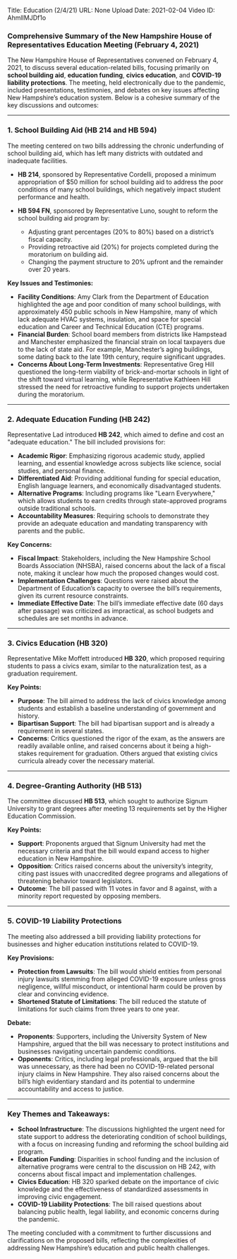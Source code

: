 Title: Education (2/4/21)
URL: None
Upload Date: 2021-02-04
Video ID: AhmlIMJDf1o

### Comprehensive Summary of the New Hampshire House of Representatives Education Meeting (February 4, 2021)

The New Hampshire House of Representatives convened on February 4, 2021, to discuss several education-related bills, focusing primarily on **school building aid**, **education funding**, **civics education**, and **COVID-19 liability protections**. The meeting, held electronically due to the pandemic, included presentations, testimonies, and debates on key issues affecting New Hampshire’s education system. Below is a cohesive summary of the key discussions and outcomes:

---

### **1. School Building Aid (HB 214 and HB 594)**
The meeting centered on two bills addressing the chronic underfunding of school building aid, which has left many districts with outdated and inadequate facilities.

- **HB 214**, sponsored by Representative Cordelli, proposed a minimum appropriation of $50 million for school building aid to address the poor conditions of many school buildings, which negatively impact student performance and health.
  
- **HB 594 FN**, sponsored by Representative Luno, sought to reform the school building aid program by:
  - Adjusting grant percentages (20% to 80%) based on a district’s fiscal capacity.
  - Providing retroactive aid (20%) for projects completed during the moratorium on building aid.
  - Changing the payment structure to 20% upfront and the remainder over 20 years.

**Key Issues and Testimonies:**
- **Facility Conditions**: Amy Clark from the Department of Education highlighted the age and poor condition of many school buildings, with approximately 450 public schools in New Hampshire, many of which lack adequate HVAC systems, insulation, and space for special education and Career and Technical Education (CTE) programs.
- **Financial Burden**: School board members from districts like Hampstead and Manchester emphasized the financial strain on local taxpayers due to the lack of state aid. For example, Manchester’s aging buildings, some dating back to the late 19th century, require significant upgrades.
- **Concerns About Long-Term Investments**: Representative Greg Hill questioned the long-term viability of brick-and-mortar schools in light of the shift toward virtual learning, while Representative Kathleen Hill stressed the need for retroactive funding to support projects undertaken during the moratorium.

---

### **2. Adequate Education Funding (HB 242)**
Representative Lad introduced **HB 242**, which aimed to define and cost an "adequate education." The bill included provisions for:
- **Academic Rigor**: Emphasizing rigorous academic study, applied learning, and essential knowledge across subjects like science, social studies, and personal finance.
- **Differentiated Aid**: Providing additional funding for special education, English language learners, and economically disadvantaged students.
- **Alternative Programs**: Including programs like "Learn Everywhere," which allows students to earn credits through state-approved programs outside traditional schools.
- **Accountability Measures**: Requiring schools to demonstrate they provide an adequate education and mandating transparency with parents and the public.

**Key Concerns:**
- **Fiscal Impact**: Stakeholders, including the New Hampshire School Boards Association (NHSBA), raised concerns about the lack of a fiscal note, making it unclear how much the proposed changes would cost.
- **Implementation Challenges**: Questions were raised about the Department of Education’s capacity to oversee the bill’s requirements, given its current resource constraints.
- **Immediate Effective Date**: The bill’s immediate effective date (60 days after passage) was criticized as impractical, as school budgets and schedules are set months in advance.

---

### **3. Civics Education (HB 320)**
Representative Mike Moffett introduced **HB 320**, which proposed requiring students to pass a civics exam, similar to the naturalization test, as a graduation requirement.

**Key Points:**
- **Purpose**: The bill aimed to address the lack of civics knowledge among students and establish a baseline understanding of government and history.
- **Bipartisan Support**: The bill had bipartisan support and is already a requirement in several states.
- **Concerns**: Critics questioned the rigor of the exam, as the answers are readily available online, and raised concerns about it being a high-stakes requirement for graduation. Others argued that existing civics curricula already cover the necessary material.

---

### **4. Degree-Granting Authority (HB 513)**
The committee discussed **HB 513**, which sought to authorize Signum University to grant degrees after meeting 13 requirements set by the Higher Education Commission.

**Key Points:**
- **Support**: Proponents argued that Signum University had met the necessary criteria and that the bill would expand access to higher education in New Hampshire.
- **Opposition**: Critics raised concerns about the university’s integrity, citing past issues with unaccredited degree programs and allegations of threatening behavior toward legislators.
- **Outcome**: The bill passed with 11 votes in favor and 8 against, with a minority report requested by opposing members.

---

### **5. COVID-19 Liability Protections**
The meeting also addressed a bill providing liability protections for businesses and higher education institutions related to COVID-19.

**Key Provisions:**
- **Protection from Lawsuits**: The bill would shield entities from personal injury lawsuits stemming from alleged COVID-19 exposure unless gross negligence, willful misconduct, or intentional harm could be proven by clear and convincing evidence.
- **Shortened Statute of Limitations**: The bill reduced the statute of limitations for such claims from three years to one year.

**Debate:**
- **Proponents**: Supporters, including the University System of New Hampshire, argued that the bill was necessary to protect institutions and businesses navigating uncertain pandemic conditions.
- **Opponents**: Critics, including legal professionals, argued that the bill was unnecessary, as there had been no COVID-19-related personal injury claims in New Hampshire. They also raised concerns about the bill’s high evidentiary standard and its potential to undermine accountability and access to justice.

---

### **Key Themes and Takeaways:**
- **School Infrastructure**: The discussions highlighted the urgent need for state support to address the deteriorating condition of school buildings, with a focus on increasing funding and reforming the school building aid program.
- **Education Funding**: Disparities in school funding and the inclusion of alternative programs were central to the discussion on HB 242, with concerns about fiscal impact and implementation challenges.
- **Civics Education**: HB 320 sparked debate on the importance of civic knowledge and the effectiveness of standardized assessments in improving civic engagement.
- **COVID-19 Liability Protections**: The bill raised questions about balancing public health, legal liability, and economic concerns during the pandemic.

The meeting concluded with a commitment to further discussions and clarifications on the proposed bills, reflecting the complexities of addressing New Hampshire’s education and public health challenges.